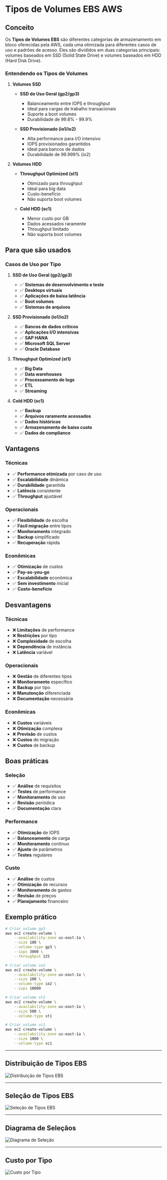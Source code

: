 # Tipos de Volumes EBS AWS

## Conceito

Os **Tipos de Volumes EBS** são diferentes categorias de armazenamento em bloco oferecidas pela AWS, cada uma otimizada para diferentes casos de uso e padrões de acesso. Eles são divididos em duas categorias principais: volumes baseados em SSD (Solid State Drive) e volumes baseados em HDD (Hard Disk Drive).

### Entendendo os Tipos de Volumes

1. **Volumes SSD**
   - **SSD de Uso Geral (gp2/gp3)**
     - Balanceamento entre IOPS e throughput
     - Ideal para cargas de trabalho transacionais
     - Suporte a boot volumes
     - Durabilidade de 99.8% - 99.9%

   - **SSD Provisionado (io1/io2)**
     - Alta performance para I/O intensivo
     - IOPS provisionados garantidos
     - Ideal para bancos de dados
     - Durabilidade de 99.999% (io2)

2. **Volumes HDD**
   - **Throughput Optimized (st1)**
     - Otimizado para throughput
     - Ideal para big data
     - Custo-benefício
     - Não suporta boot volumes

   - **Cold HDD (sc1)**
     - Menor custo por GB
     - Dados acessados raramente
     - Throughput limitado
     - Não suporta boot volumes

## Para que são usados

### Casos de Uso por Tipo

1. **SSD de Uso Geral (gp2/gp3)**
   - ✅ **Sistemas de desenvolvimento e teste**
   - ✅ **Desktops virtuais**
   - ✅ **Aplicações de baixa latência**
   - ✅ **Boot volumes**
   - ✅ **Sistemas de arquivos**

2. **SSD Provisionado (io1/io2)**
   - ✅ **Bancos de dados críticos**
   - ✅ **Aplicações I/O intensivas**
   - ✅ **SAP HANA**
   - ✅ **Microsoft SQL Server**
   - ✅ **Oracle Database**

3. **Throughput Optimized (st1)**
   - ✅ **Big Data**
   - ✅ **Data warehouses**
   - ✅ **Processamento de logs**
   - ✅ **ETL**
   - ✅ **Streaming**

4. **Cold HDD (sc1)**
   - ✅ **Backup**
   - ✅ **Arquivos raramente acessados**
   - ✅ **Dados históricos**
   - ✅ **Armazenamento de baixo custo**
   - ✅ **Dados de compliance**

## Vantagens

### Técnicas
- ✅ **Performance otimizada** por caso de uso
- ✅ **Escalabilidade** dinâmica
- ✅ **Durabilidade** garantida
- ✅ **Latência** consistente
- ✅ **Throughput** ajustável

### Operacionais
- ✅ **Flexibilidade** de escolha
- ✅ **Fácil migração** entre tipos
- ✅ **Monitoramento** integrado
- ✅ **Backup** simplificado
- ✅ **Recuperação** rápida

### Econômicas
- ✅ **Otimização** de custos
- ✅ **Pay-as-you-go**
- ✅ **Escalabilidade** econômica
- ✅ **Sem investimento** inicial
- ✅ **Custo-benefício**

## Desvantagens

### Técnicas
- ❌ **Limitações** de performance
- ❌ **Restrições** por tipo
- ❌ **Complexidade** de escolha
- ❌ **Dependência** de instância
- ❌ **Latência** variável

### Operacionais
- ❌ **Gestão** de diferentes tipos
- ❌ **Monitoramento** específico
- ❌ **Backup** por tipo
- ❌ **Manutenção** diferenciada
- ❌ **Documentação** necessária

### Econômicas
- ❌ **Custos** variáveis
- ❌ **Otimização** complexa
- ❌ **Previsão** de custos
- ❌ **Custos** de migração
- ❌ **Custos** de backup

## Boas práticas

### Seleção
- ✅ **Análise** de requisitos
- ✅ **Testes** de performance
- ✅ **Monitoramento** de uso
- ✅ **Revisão** periódica
- ✅ **Documentação** clara

### Performance
- ✅ **Otimização** de IOPS
- ✅ **Balanceamento** de carga
- ✅ **Monitoramento** contínuo
- ✅ **Ajuste** de parâmetros
- ✅ **Testes** regulares

### Custo
- ✅ **Análise** de custos
- ✅ **Otimização** de recursos
- ✅ **Monitoramento** de gastos
- ✅ **Revisão** de preços
- ✅ **Planejamento** financeiro

## Exemplo prático

```bash
# Criar volume gp3
aws ec2 create-volume \
    --availability-zone us-east-1a \
    --size 100 \
    --volume-type gp3 \
    --iops 3000 \
    --throughput 125

# Criar volume io2
aws ec2 create-volume \
    --availability-zone us-east-1a \
    --size 100 \
    --volume-type io2 \
    --iops 10000

# Criar volume st1
aws ec2 create-volume \
    --availability-zone us-east-1a \
    --size 500 \
    --volume-type st1

# Criar volume sc1
aws ec2 create-volume \
    --availability-zone us-east-1a \
    --size 1000 \
    --volume-type sc1
```

---

## Distribuição de Tipos EBS
![Distribuição de Tipos EBS](/images/Distribuição%20de%20Tipos%20EBS.png)

---

## Seleção de Tipos EBS
![Seleção de Tipos EBS](/images/Seleção%20de%20Tipos%20EBS.png)

---

## Diagrama de Seleçãos
![Diagrama de Seleção](/images/Diagrama%20de%20Seleção.png)

---

## Custo por Tipo
![Custo por Tipo](/images/Custo%20por%20Tipo.png) 